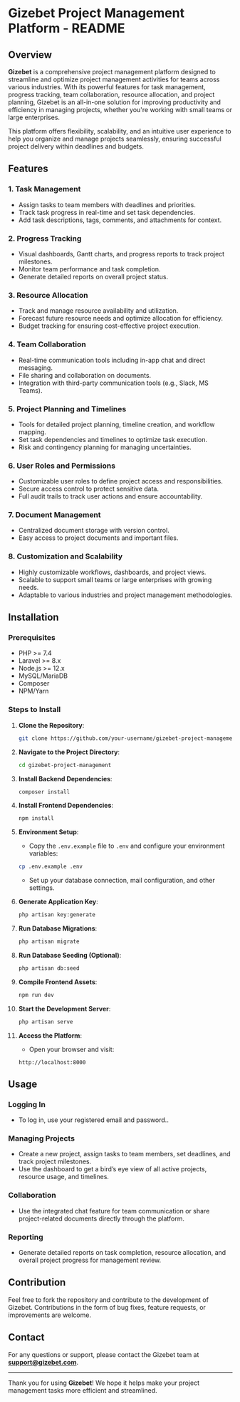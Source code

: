 # Gizebet Project Management Platform - README

## Overview
**Gizebet** is a comprehensive project management platform designed to streamline and optimize project management activities for teams across various industries. With its powerful features for task management, progress tracking, team collaboration, resource allocation, and project planning, Gizebet is an all-in-one solution for improving productivity and efficiency in managing projects, whether you're working with small teams or large enterprises.

This platform offers flexibility, scalability, and an intuitive user experience to help you organize and manage projects seamlessly, ensuring successful project delivery within deadlines and budgets.

## Features

### 1. **Task Management**
   - Assign tasks to team members with deadlines and priorities.
   - Track task progress in real-time and set task dependencies.
   - Add task descriptions, tags, comments, and attachments for context.

### 2. **Progress Tracking**
   - Visual dashboards, Gantt charts, and progress reports to track project milestones.
   - Monitor team performance and task completion.
   - Generate detailed reports on overall project status.

### 3. **Resource Allocation**
   - Track and manage resource availability and utilization.
   - Forecast future resource needs and optimize allocation for efficiency.
   - Budget tracking for ensuring cost-effective project execution.

### 4. **Team Collaboration**
   - Real-time communication tools including in-app chat and direct messaging.
   - File sharing and collaboration on documents.
   - Integration with third-party communication tools (e.g., Slack, MS Teams).

### 5. **Project Planning and Timelines**
   - Tools for detailed project planning, timeline creation, and workflow mapping.
   - Set task dependencies and timelines to optimize task execution.
   - Risk and contingency planning for managing uncertainties.

### 6. **User Roles and Permissions**
   - Customizable user roles to define project access and responsibilities.
   - Secure access control to protect sensitive data.
   - Full audit trails to track user actions and ensure accountability.

### 7. **Document Management**
   - Centralized document storage with version control.
   - Easy access to project documents and important files.

### 8. **Customization and Scalability**
   - Highly customizable workflows, dashboards, and project views.
   - Scalable to support small teams or large enterprises with growing needs.
   - Adaptable to various industries and project management methodologies.

## Installation

### Prerequisites
- PHP >= 7.4
- Laravel >= 8.x
- Node.js >= 12.x
- MySQL/MariaDB
- Composer
- NPM/Yarn

### Steps to Install

1. **Clone the Repository**:
   ```bash
   git clone https://github.com/your-username/gizebet-project-management.git
   ```

2. **Navigate to the Project Directory**:
   ```bash
   cd gizebet-project-management
   ```

3. **Install Backend Dependencies**:
   ```bash
   composer install
   ```

4. **Install Frontend Dependencies**:
   ```bash
   npm install
   ```

5. **Environment Setup**:
   - Copy the `.env.example` file to `.env` and configure your environment variables:
   ```bash
   cp .env.example .env
   ```
   - Set up your database connection, mail configuration, and other settings.

6. **Generate Application Key**:
   ```bash
   php artisan key:generate
   ```

7. **Run Database Migrations**:
   ```bash
   php artisan migrate
   ```

8. **Run Database Seeding (Optional)**:
   ```bash
   php artisan db:seed
   ```

9. **Compile Frontend Assets**:
   ```bash
   npm run dev
   ```

10. **Start the Development Server**:
    ```bash
    php artisan serve
    ```

11. **Access the Platform**:
    - Open your browser and visit:
    ```
    http://localhost:8000
    ```

## Usage

### Logging In
- To log in, use your registered email and password..

### Managing Projects
- Create a new project, assign tasks to team members, set deadlines, and track project milestones.
- Use the dashboard to get a bird’s eye view of all active projects, resource usage, and timelines.

### Collaboration
- Use the integrated chat feature for team communication or share project-related documents directly through the platform.

### Reporting
- Generate detailed reports on task completion, resource allocation, and overall project progress for management review.

## Contribution
Feel free to fork the repository and contribute to the development of Gizebet. Contributions in the form of bug fixes, feature requests, or improvements are welcome.

 

## Contact
For any questions or support, please contact the Gizebet team at **support@gizebet.com**.

---

Thank you for using **Gizebet**! We hope it helps make your project management tasks more efficient and streamlined.

